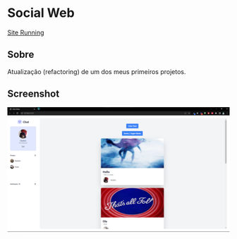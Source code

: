 # Social Web

<a href="https://social-web-mrpowerup.herokuapp.com/">Site Running</a>

## Sobre

Atualização (refactoring) de um dos meus primeiros projetos.

## Screenshot

![alt](screenshot.png)